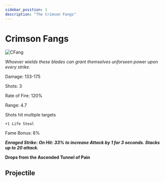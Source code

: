 ```yaml
---
sidebar_position: 1
description: "The Crimson Fangs"
---
```


# Crimson Fangs

![CFang](https://i.imgur.com/pcp26pb.png)

<i>Whoever wields these blades can grant themselves unforseen power upon every strike.</i>

Damage: 133-175

Shots: 3

Rate of Fire: 120% 

Range: 4.7

Shots hit multiple targets

    +1 Life Steal

Fame Bonus: 8%

***Enraged Strike: On Hit: 33% to increase Attack by 1 for 3 seconds. Stacks up to 20 attack.***

**Drops from the Ascended Tunnel of Pain**

## Projectile
